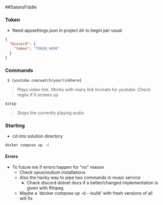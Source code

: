 ##SatansFiddle

### Token
- Need appsettings.json in project dir to begin per usual
```json
{
  "Discord": {
    "token": "TOKEN_HERE"
  }
}
```
### Commands
``` $ {youtube.com/watch/yourlinkhere}```
>Plays video link. Works with many link formats for youtube. Check regex if it screws up

``` $stop ```
>Stops the currently playing audio

### Starting
- cd into solution directory
```bash
docker compose up -d 
```

#### Errors
- To future me if errors happen for "no" reason
  - Check opus/sodium installations
  - Also the hacky way to pipe two commands in music service
    - Check discord dotnet docs if a better/changed implementation is given with ffmpeg
  - Maybe a 'docker compose up -d --build' with fresh versions of all will fix